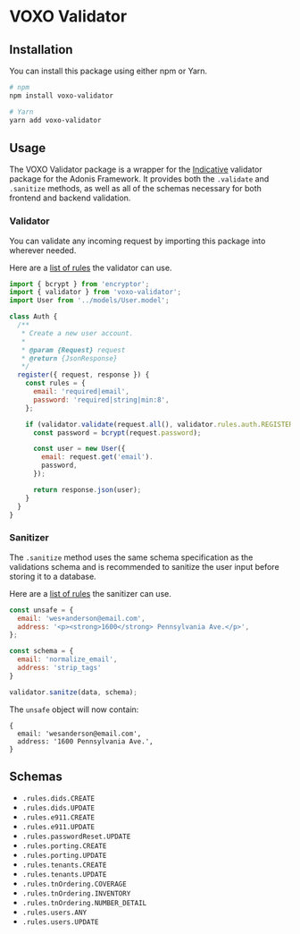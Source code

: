 # VOXO Validator

## Installation

You can install this package using either npm or Yarn.

```bash
# npm
npm install voxo-validator

# Yarn
yarn add voxo-validator
```

## Usage

The VOXO Validator package is a wrapper for the [Indicative](https://indicative.adonisjs.com/) validator package for the Adonis Framework. It provides both the `.validate` and `.sanitize` methods, as well as all of the schemas necessary for both frontend and backend validation.

### Validator

You can validate any incoming request by importing this package into wherever needed.

Here are a [list of rules](https://indicative.adonisjs.com/validations/master/) the validator can use.

```javascript
import { bcrypt } from 'encryptor';
import { validator } from 'voxo-validator';
import User from '../models/User.model';

class Auth {
  /**
   * Create a new user account.
   *
   * @param {Request} request
   * @return {JsonResponse}
   */
  register({ request, response }) {
    const rules = {
      email: 'required|email',
      password: 'required|string|min:8',
    };

    if (validator.validate(request.all(), validator.rules.auth.REGISTER)) {
      const password = bcrypt(request.password);

      const user = new User({
        email: request.get('email').
        password,
      });

      return response.json(user);
    }
  }
}
```

### Sanitizer

The `.sanitize` method uses the same schema specification as the validations schema and is recommended to sanitize the user input before storing it to a database.

Here are a [list of rules](https://indicative.adonisjs.com/sanitizations/master/) the sanitizer can use.

```javascript
const unsafe = {
  email: 'wes+anderson@email.com',
  address: '<p><strong>1600</strong> Pennsylvania Ave.</p>',
};

const schema = {
  email: 'normalize_email',
  address: 'strip_tags'
}

validator.sanitze(data, schema);
```

The `unsafe` object will now contain:

```plain
{
  email: 'wesanderson@email.com',
  address: '1600 Pennsylvania Ave.',
}
```

## Schemas

- `.rules.dids.CREATE`
- `.rules.dids.UPDATE`
- `.rules.e911.CREATE`
- `.rules.e911.UPDATE`
- `.rules.passwordReset.UPDATE`
- `.rules.porting.CREATE`
- `.rules.porting.UPDATE`
- `.rules.tenants.CREATE`
- `.rules.tenants.UPDATE`
- `.rules.tnOrdering.COVERAGE`
- `.rules.tnOrdering.INVENTORY`
- `.rules.tnOrdering.NUMBER_DETAIL`
- `.rules.users.ANY`
- `.rules.users.UPDATE`
